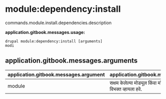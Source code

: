 # module:dependency:install
commands.module.install.dependencies.description

**application.gitbook.messages.usage:**
```
drupal module:dependency:install [arguments]
modi
```

## application.gitbook.messages.arguments
application.gitbook.messages.argument | application.gitbook.messages.details
---------|-------------
module | सक्षम केलेल्या मोड्यूल किंवा मॉड्यूल्सना स्पेसद्वारे विभक्त व्हायला हवे.
